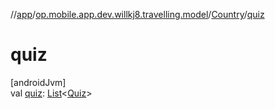 //[app](../../../index.md)/[op.mobile.app.dev.willkj8.travelling.model](../index.md)/[Country](index.md)/[quiz](quiz.md)

# quiz

[androidJvm]\
val [quiz](quiz.md): [List](https://kotlinlang.org/api/latest/jvm/stdlib/kotlin.collections/-list/index.html)&lt;[Quiz](../-quiz/index.md)&gt;
